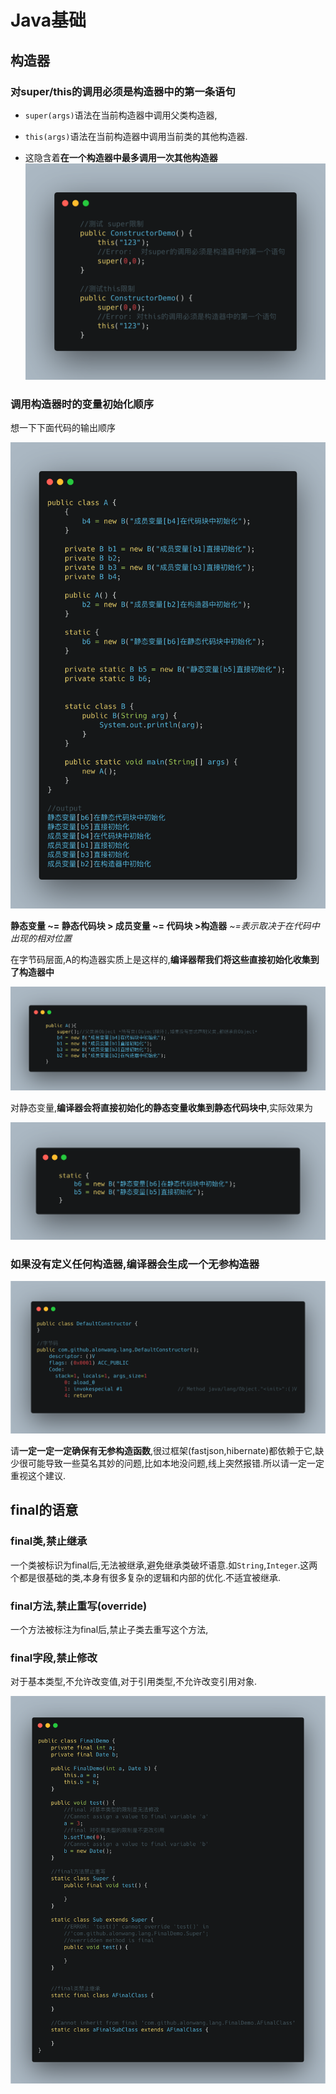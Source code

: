 # Java基础

## 构造器

### 对super/this的调用必须是构造器中的第一条语句

* `super(args)`语法在当前构造器中调用父类构造器,

* `this(args)`语法在当前构造器中调用当前类的其他构造器.

* 这隐含着**在一个构造器中最多调用一次其他构造器**
![](./img/constructor-other.png)



### 调用构造器时的变量初始化顺序

想一下下面代码的输出顺序

![](./img/variable-init-order.png)

**静态变量 ~= 静态代码块 > 成员变量 ~= 代码块 >构造器** *~=表示取决于在代码中出现的相对位置*

在字节码层面,A的构造器实质上是这样的,**编译器帮我们将这些直接初始化收集到了构造器中**

![](./img/variable-init-order-1.png)

对静态变量,**编译器会将直接初始化的静态变量收集到静态代码块中**,实际效果为

![](./img/variable-intit-order-2.png)




### 如果没有定义任何构造器,编译器会生成一个无参构造器

![](./img/constructor-default.png)

请**一定一定一定确保有无参构造函数**,很过框架(fastjson,hibernate)都依赖于它,缺少很可能导致一些莫名其妙的问题,比如本地没问题,线上突然报错.所以请一定一定重视这个建议.



## final的语意

### final类,禁止继承

一个类被标识为final后,无法被继承,避免继承类破坏语意.如`String`,`Integer`.这两个都是很基础的类,本身有很多复杂的逻辑和内部的优化.不适宜被继承.

### final方法,禁止重写(override)

一个方法被标注为final后,禁止子类去重写这个方法,

### final字段,禁止修改

对于基本类型,不允许改变值,对于引用类型,不允许改变引用对象.

![](./img/final.png)

